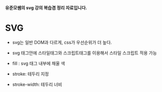 **유준모쌤의 svg 강의 복습겸 정리 자료입니다.**

# SVG

- svg는 일반 DOM과 다르게, css가 우선순위가 더 높다.
- svg 태그안에 스타일태그와 스크립트태그를 이용해서 스타일 스크립트 적용 가능

- fill : svg 태그 내부에 채울 색
- stroke: 테두리 지정
- stroke-width: 테두리 너비
